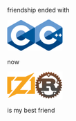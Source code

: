 friendship ended with 

![](icons/c.png)![](icons/cpp.png)

now

![](icons/zig.png)![](icons/rust.png)

is my best friend